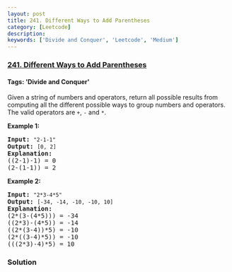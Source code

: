 ```yaml
---
layout: post
title: 241. Different Ways to Add Parentheses
category: [Leetcode]
description: 
keywords: ['Divide and Conquer', 'Leetcode', 'Medium']
---
```

### [241. Different Ways to Add Parentheses](https://leetcode.com/problems/different-ways-to-add-parentheses)

#### Tags: 'Divide and Conquer'

<div class="content__u3I1 question-content__JfgR"><div><p>Given a string of numbers and operators, return all possible results from computing all the different possible ways to group numbers and operators. The valid operators are <code>+</code>, <code>-</code> and <code>*</code>.</p>
<p><b>Example 1:</b></p>
<pre><b>Input:</b> <code>"2-1-1"</code>
<b>Output:</b> <code>[0, 2]</code>
<strong>Explanation: </strong>
((2-1)-1) = 0 
(2-(1-1)) = 2</pre>
<p><b>Example 2:</b></p>
<pre><b>Input: </b><code>"2*3-4*5"</code>
<b>Output:</b> <code>[-34, -14, -10, -10, 10]</code>
<strong>Explanation: 
</strong>(2*(3-(4*5))) = -34 
((2*3)-(4*5)) = -14 
((2*(3-4))*5) = -10 
(2*((3-4)*5)) = -10 
(((2*3)-4)*5) = 10<strong>
</strong></pre></div></div>

### Solution
